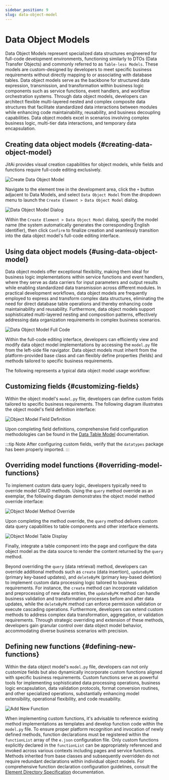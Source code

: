 ```yaml
---
sidebar_position: 9
slug: data-object-model
---
```


# Data Object Models
Data Object Models represent specialized data structures engineered for full-code development environments, functioning similarly to DTOs (Data Transfer Objects) and commonly referred to as `Table-less Models`. These models are custom-designed by developers to meet specific business requirements without directly mapping to or associating with database tables. Data object models serve as the backbone for structured data expression, transmission, and transformation within business logic components such as service functions, event handlers, and workflow orchestration systems. Through data object models, developers can architect flexible multi-layered nested and complex composite data structures that facilitate standardized data interactions between modules while enhancing code maintainability, reusability, and business decoupling capabilities. Data object models excel in scenarios involving complex business logic, multi-tier data interactions, and temporary data encapsulation.

## Creating data object models {#creating-data-object-model}
JitAi provides visual creation capabilities for object models, while fields and functions require full-code editing exclusively.

![Create Data Object Model](./img/create-data-object-model.png "Create Data Object Model")

Navigate to the element tree in the development area, click the `+` button adjacent to Data Models, and select `Data Object Model` from the dropdown menu to launch the `Create Element > Data Object Model` dialog.

![Data Object Model Dialog](./img/data-object-model-popup.png "Data Object Model Dialog")

Within the `Create Element > Data Object Model` dialog, specify the model name (the system automatically generates the corresponding English identifier), then click `Confirm` to finalize creation and seamlessly transition into the data object model's full-code editing interface.

## Using data object models {#using-data-object-model}
Data object models offer exceptional flexibility, making them ideal for business logic implementations within service functions and event handlers, where they serve as data carriers for input parameters and output results while enabling standardized data transmission across different modules. In practical development workflows, data object models are frequently employed to express and transform complex data structures, eliminating the need for direct database table operations and thereby enhancing code maintainability and reusability. Furthermore, data object models support sophisticated multi-layered nesting and composition patterns, effectively addressing data organization requirements in complex business scenarios.

![Data Object Model Full Code](./img/data-object-model-full-code.png "Data Object Model Full Code")

Within the full-code editing interface, developers can efficiently view and modify data object model implementations by accessing the `model.py` file from the left-side file navigator. Data object models must inherit from the platform-provided base class and can flexibly define properties (fields) and methods tailored to specific business requirements.

The following represents a typical data object model usage workflow:

## Customizing fields {#customizing-fields}
Within the object model's `model.py` file, developers can define custom fields tailored to specific business requirements. The following diagram illustrates the object model's field definition interface:

![Object Model Field Definition](./img/object-model-field-definition.png "Object Model Field Definition")

Upon completing field definitions, comprehensive field configuration methodologies can be found in the [Data Table Model](./data-table-model#source-code-mode) documentation.

:::tip Note
After configuring custom fields, verify that the `datatypes` package has been properly imported.
:::

## Overriding model functions {#overriding-model-functions}
To implement custom data query logic, developers typically need to override model CRUD methods. Using the `query` method override as an exemplar, the following diagram demonstrates the object model method override interface:

![Object Model Method Override](./img/object-model-method-override.png "Object Model Method Override")

Upon completing the method override, the `query` method delivers custom data query capabilities to table components and other interface elements.

![Object Model Table Display](./img/object-model-table-display.png "Object Model Table Display")

Finally, integrate a table component into the page and configure the data object model as the data source to render the content returned by the `query` method.

Beyond overriding the `query` (data retrieval) method, developers can override additional methods such as `create` (data insertion), `updateByPK` (primary key-based updates), and `deleteByPK` (primary key-based deletion) to implement custom data processing logic tailored to business requirements. For instance, the `create` method can incorporate validation and preprocessing of new data entries, the `updateByPK` method can handle business validation and transformation processes before and after data updates, while the `deleteByPK` method can enforce permission validation or execute cascading operations. Furthermore, developers can extend custom methods to address complex data transformation, aggregation, or validation requirements. Through strategic overriding and extension of these methods, developers gain granular control over data object model behavior, accommodating diverse business scenarios with precision.

## Defining new functions {#defining-new-functions}
Within the data object model's `model.py` file, developers can not only customize fields but also dynamically incorporate custom functions aligned with specific business requirements. Custom functions serve as powerful tools for implementing sophisticated data processing operations, business logic encapsulation, data validation protocols, format conversion routines, and other specialized operations, substantially enhancing model extensibility, operational flexibility, and code reusability.

![Add New Function](./img/data-object-model-add-function.gif "Add New Function")

When implementing custom functions, it's advisable to reference existing method implementations as templates and develop function code within the `model.py` file. To ensure proper platform recognition and invocation of newly defined methods, function declarations must be registered within the `functionList` array of the `e.json` configuration file. Only custom functions explicitly declared in the `functionList` can be appropriately referenced and invoked across various contexts including pages and service functions. Methods inherited from base classes and subsequently overridden do not require redundant declarations within individual object models. For comprehensive function declaration configuration guidelines, consult the [Element Directory Specification](../../reference/runtime-platform/JAAP#element-directory-specification) documentation.